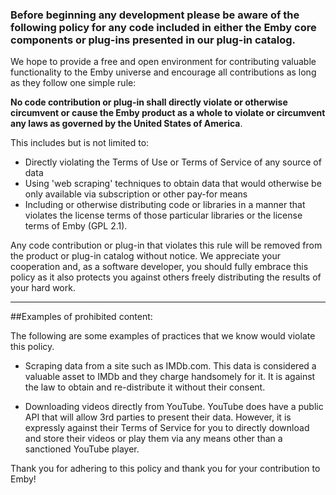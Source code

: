 ### Before beginning any development please be aware of the following policy for any code included in either the Emby core components or plug-ins presented in our plug-in catalog.

We hope to provide a free and open environment for contributing valuable functionality to the Emby universe and encourage all contributions as long as they follow one simple rule: 

**No code contribution or plug-in shall directly violate or otherwise circumvent or cause the Emby product as a whole to violate or circumvent any laws as governed by the United States of America**.

This includes but is not limited to:

* Directly violating the Terms of Use or Terms of Service of any source of data
* Using 'web scraping' techniques to obtain data that would otherwise be only available via subscription or other pay-for means
* Including or otherwise distributing code or libraries in a manner that violates the license terms of those particular libraries or the license terms of Emby (GPL 2.1).

Any code contribution or plug-in that violates this rule will be removed from the product or plug-in catalog without notice.  We appreciate your cooperation and, as a software developer, you should fully embrace this policy as it also protects you against others freely distributing the results of your hard work.

***

##Examples of prohibited content:

The following are some examples of practices that we know would violate this policy.

* Scraping data from a site such as IMDb.com.  This data is considered a valuable asset to IMDb and they charge handsomely for it.  It is against the law to obtain and re-distribute it without their consent.

* Downloading videos directly from YouTube.  YouTube does have a public API that will allow 3rd parties to present their data.  However, it is expressly against their Terms of Service for you to directly download and store their videos or play them via any means other than a sanctioned YouTube player.

Thank you for adhering to this policy and thank you for your contribution to Emby!